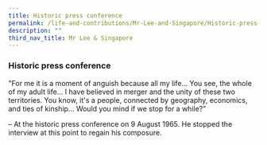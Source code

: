 ```yaml
---
title: Historic press conference
permalink: /life-and-contributions/Mr-Lee-and-Singapore/Historic-press-conference
description: ""
third_nav_title: Mr Lee & Singapore
---
```

### Historic press conference ###

"For me it is a moment of anguish because all my life... You see, the whole of my adult life... I have believed in merger and the unity of these two territories. You know, it's a people, connected by geography, economics, and ties of kinship... Would you mind if we stop for a while?” 

– At the historic press conference on 9 August 1965. He stopped the interview at this point to regain his composure.